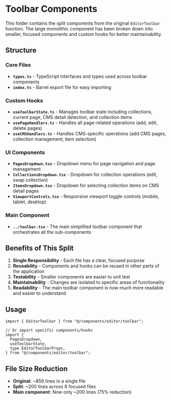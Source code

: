 # Toolbar Components

This folder contains the split components from the original `EditorToolbar` function. The large monolithic component has been broken down into smaller, focused components and custom hooks for better maintainability.

## Structure

### Core Files

- **`types.ts`** - TypeScript interfaces and types used across toolbar components
- **`index.ts`** - Barrel export file for easy importing

### Custom Hooks

- **`useToolbarState.ts`** - Manages toolbar state including collections, current page, CMS detail detection, and collection items
- **`usePageHandlers.ts`** - Handles all page-related operations (add, edit, delete pages)
- **`useCMSHandlers.ts`** - Handles CMS-specific operations (add CMS pages, collection management, item selection)

### UI Components

- **`PagesDropdown.tsx`** - Dropdown menu for page navigation and page management
- **`CollectionsDropdown.tsx`** - Dropdown for collection operations (edit, swap collection)
- **`ItemsDropdown.tsx`** - Dropdown for selecting collection items on CMS detail pages
- **`ViewportControls.tsx`** - Responsive viewport toggle controls (mobile, tablet, desktop)

### Main Component

- **`../toolbar.tsx`** - The main simplified toolbar component that orchestrates all the sub-components

## Benefits of This Split

1. **Single Responsibility** - Each file has a clear, focused purpose
2. **Reusability** - Components and hooks can be reused in other parts of the application
3. **Testability** - Smaller components are easier to unit test
4. **Maintainability** - Changes are isolated to specific areas of functionality
5. **Readability** - The main toolbar component is now much more readable and easier to understand

## Usage

```tsx
import { EditorToolbar } from "@/components/editor/toolbar";

// Or import specific components/hooks
import {
  PagesDropdown,
  useToolbarState,
  type EditorToolbarProps,
} from "@/components/editor/toolbar";
```

## File Size Reduction

- **Original**: ~859 lines in a single file
- **Split**: ~200 lines across 8 focused files
- **Main component**: Now only ~200 lines (75% reduction)
